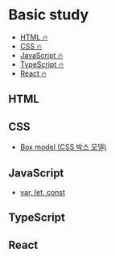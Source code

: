 # Basic study


- [HTML 🔥](#HTML)
- [CSS 🔥](#CSS)
- [JavaScript 🔥](#JavaScript)
- [TypeScript 🔥](#TypeScript)
- [React 🔥](#React)


## HTML

<!-- - []() -->

## CSS

- [Box model (CSS 박스 모델)](https://velog.io/@parkksss/%EA%B0%9C%EB%B0%9C%EA%B8%B0%EB%A1%9D-css%EB%B0%95%EC%8A%A4%EB%AA%A8%EB%8D%B8)

## JavaScript

- [var, let, const](https://velog.io/@parkksss/%EA%B0%9C%EB%B0%9C%EC%A7%80%EC%8B%9D-var-let-const)

## TypeScript

<!-- - []() -->

## React

<!-- - []() -->
